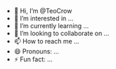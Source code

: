 - 👋 Hi, I’m @TeoCrow
- 👀 I’m interested in ...
- 🌱 I’m currently learning ...
- 💞️ I’m looking to collaborate on ...
- 📫 How to reach me ...
- 😄 Pronouns: ...
- ⚡ Fun fact: ...

<!---
TeoCrow/TeoCrow is a ✨ special ✨ repository because its `README.md` (this file) appears on your GitHub profile.
You can click the Preview link to take a look at your changes.
--->
